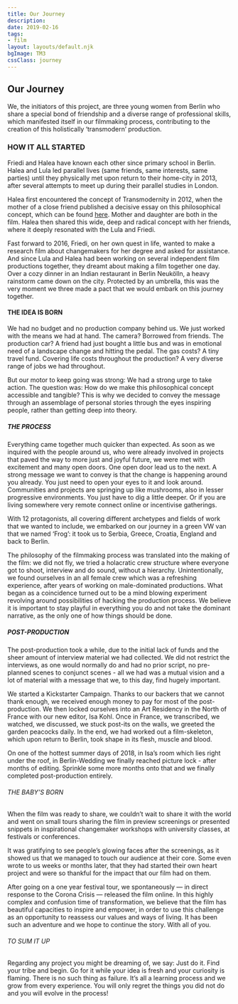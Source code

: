 ```yaml
---
title: Our Journey
description:
date: 2019-02-16
tags:
- film
layout: layouts/default.njk
bgImage: TM3
cssClass: journey
---
```

## Our Journey

We, the initiators of this project, are three young women from Berlin who share a special bond of friendship and a diverse range of professional skills, which manifested itself in our filmmaking process, contributing to the creation of this holistically ‘transmodern’ production.

### HOW IT ALL STARTED

Friedi and Halea have known each other since primary school in Berlin. Halea and Lula led parallel lives (same friends, same interests, same parties) until they physically met upon return to their home-city in 2013, after several attempts to meet up during their parallel studies in London.

Halea first encountered the concept of Transmodernity in 2012, when the mother of a close friend published a decisive essay on this philosophical concept, which can be found <a href="https://drive.google.com/file/d/1hEyNdAIyn6sBdexz7oIeeDw0N3Q1yjvZ/view?usp=sharing" target="_blank" rel="noopener noreferrer">here</a>. Mother and daughter are both in the film. Halea then shared this wide, deep and radical concept with her friends, where it deeply resonated with the Lula and Friedi.

Fast forward to 2016, Friedi, on her own quest in life, wanted to make a research film about changemakers for her degree and asked for assistance. And since Lula and Halea had been working on several independent film productions together, they dreamt about making a film together one day. Over a cozy dinner in an Indian restaurant in Berlin Neukölln, a heavy rainstorm came down on the city. Protected by an umbrella, this was the very moment we three made a pact that we would embark on this journey together.

#### THE IDEA IS BORN

We had no budget and no production company behind us. We just worked with the means we had at hand. The camera? Borrowed from friends. The production car? A friend had just bought a little bus and was in emotional need of a landscape change and hitting the pedal. The gas costs? A tiny travel fund. Covering life costs throughout the production? A very diverse range of jobs we had throughout.

But our motor to keep going was strong: We had a strong urge to take action.
The question was: How do we make this philosophical concept accessible and tangible? This is why we decided to convey the message through an assemblage of personal stories through the eyes inspiring people, rather than getting deep into theory.

##### THE PROCESS

Everything came together much quicker than expected. As soon as we inquired with the people around us, who were already involved in projects that paved the way to more just and joyful future, we were met with excitement and many open doors. One open door lead us to the next.
A strong message we want to convey is that the change is happening around you already. You just need to open your eyes to it and look around. Communities and projects are springing up like mushrooms, also in lesser progressive environments. You just have to dig a little deeper. Or if you are living somewhere very remote connect online or incentivise gatherings.

With 12 protagonists, all covering different archetypes and fields of work that we wanted to include, we embarked on our journey in a green VW van that we named ‘Frog’:  it took us to Serbia, Greece, Croatia, England and back to Berlin.

The philosophy of the filmmaking process was translated into the making of the film: we did not fly, we tried a holacratic crew structure where everyone got to shoot, interview and do sound, without a hierarchy. Unintentionally, we found ourselves in an all female crew which was a refreshing experience, after years of working on male-dominated productions. What began as a coincidence turned out to be a mind blowing experiment revolving around possibilities of hacking the production process. We believe it is important to stay playful in everything you do and not take the dominant narrative, as the only one of how things should be done.

##### POST-PRODUCTION

The post-production took a while, due to the initial lack of funds and the sheer amount of interview material we had collected. We did not restrict the interviews, as one would normally do and had no prior script, no pre-planned scenes to conjunct scenes - all we had was a mutual vision and a lot of material with a message that we, to this day, find hugely important.

We started a Kickstarter Campaign. Thanks to our backers that we cannot thank enough, we received enough money to pay for most of the post-production. We then locked ourselves into an Art Residency in the North of France with our new editor, Isa Kohl. Once in France,  we transcribed, we watched, we discussed, we stuck post-its on the walls, we greeted the garden peacocks daily. In the end, we had worked out a film-skeleton, which upon return to Berlin, took shape in its flesh, muscle and blood.

On one of the hottest summer days of 2018, in Isa’s room which lies right under the roof, in Berlin-Wedding we finally reached picture lock - after months of editing. Sprinkle some more months onto that and we finally completed post-production entirely.

###### THE BABY’S BORN

When the film was ready to share, we couldn’t wait to share it with the world and went on small tours sharing the film in preview screenings or presented snippets in inspirational changemaker workshops with university classes, at festivals or conferences.

It was gratifying to see people’s glowing faces after the screenings, as it showed us that we managed to touch our audience at their core. Some even wrote to us weeks or months later, that they had started their own heart project and were so thankful for the impact that our film had on them.

After going on a one year festival tour, we spontaneously — in direct response to the Corona Crisis — released the film online. In this highly complex and confusion time of transformation, we believe that the film has beautiful capacities to inspire and empower, in order to use this challenge as an opportunity to reassess our values and ways of living.
It has been such an adventure and we hope to continue the story. With all of you.

###### TO SUM IT UP

Regarding any project you might be dreaming of, we say: Just do it. Find your tribe and begin. Go for it while your idea is fresh and your curiosity is flaming. There is no such thing as failure. It’s all a learning process and we grow from every experience. You will only regret the things you did not do and you will evolve in the process!
